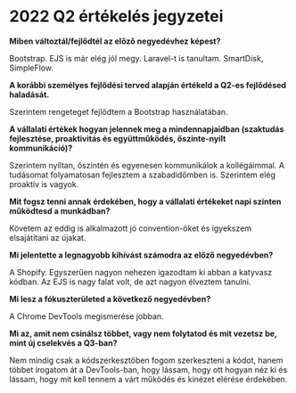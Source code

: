 # 2022 Q2 értékelés jegyzetei

**Miben változtál/fejlődtél az előző negyedévhez képest?**

Bootstrap. EJS is már elég jól megy. Laravel-t is tanultam. SmartDisk, SimpleFlow.

**A korábbi személyes fejlődési terved alapján értékeld a Q2-es fejlődésed haladását.**

Szerintem rengeteget fejlődtem a Bootstrap használatában.

**A vállalati értékek hogyan jelennek meg a mindennapjaidban (szaktudás fejlesztése, proaktivitás és együttműködés, őszinte-nyílt kommunikáció)?**

Szerintem nyíltan, őszintén és egyenesen kommunikálok a kollégáimmal. A tudásomat folyamatosan fejlesztem a szabadidőmben is. Szerintem elég proaktív is vagyok.

**Mit fogsz tenni annak érdekében, hogy a vállalati értékeket napi szinten működtesd a munkádban?**

Követem az eddig is alkalmazott jó convention-öket és igyekszem elsajátítani az újakat.

**Mi jelentette a legnagyobb kihívást számodra az előző negyedévben?**

A Shopify. Egyszerűen nagyon nehezen igazodtam ki abban a katyvasz kódban. Az EJS is nagy falat volt, de azt nagyon élveztem tanulni.

**Mi lesz a fókuszterületed a következő negyedévben?**

A Chrome DevTools megismerése jobban.

**Mi az, amit nem csinálsz többet, vagy nem folytatod és mit vezetsz be, mint új cselekvés a Q3-ban?**

Nem mindig csak a kódszerkesztőben fogom szerkeszteni a kódot, hanem többet írogatom át a DevTools-ban, hogy lássam, hogy ott hogyan néz ki és lássam, hogy mit kell tennem a várt működés és kinézet elérése érdekében.
